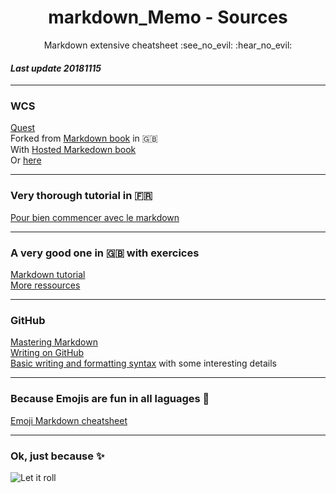 <h1 align="center">markdown_Memo - Sources</h1>
<p align="center">Markdown extensive cheatsheet :see_no_evil: :hear_no_evil:</p>
  
  
#### _Last update 20181115_

---

### WCS
[Quest](https://github.com/WildCodeSchool/markdown-fr)     
Forked from [Markdown book](https://github.com/GitbookIO/markdown) in :gb:    
With [Hosted Markedown book](https://www.gitbook.io/book/GitBookIO/markdown)    
Or [here](http://wildcodeschool.gitbooks.io/markdown/content/)  

---

### Very thorough tutorial in :fr:
[Pour bien commencer avec le markdown](https://blog.wax-o.com/2014/04/tutoriel-un-guide-pour-bien-commencer-avec-markdown/)

---

### A very good one in :gb: with exercices
[Markdown tutorial](https://www.markdowntutorial.com/)  
[More ressources](https://www.markdowntutorial.com/conclusion/)

---

### GitHub
[Mastering Markdown](https://guides.github.com/features/mastering-markdown/)  
[Writing on GitHub](https://help.github.com/categories/writing-on-github/)  
[Basic writing and formatting syntax](https://help.github.com/articles/basic-writing-and-formatting-syntax/) with some interesting details

---

### Because Emojis are fun in all laguages :sparkling_heart:
[Emoji Markdown cheatsheet](https://www.webpagefx.com/tools/emoji-cheat-sheet/)

---

### Ok, just because :sparkles:

![Let it roll](https://media.giphy.com/media/zwF9GvnNF7mG4/giphy.gif)
